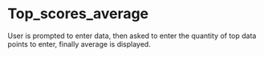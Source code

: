 # Top_scores_average
User is prompted to enter data, then asked to enter the quantity of top data points to enter, finally average is displayed.
